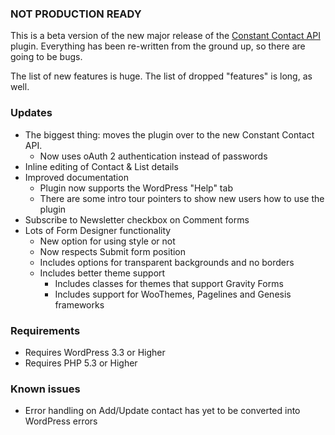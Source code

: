 
### NOT PRODUCTION READY

This is a beta version of the new major release of the <a href="http://wordpress.org/extend/plugins/constant-contact-api/">Constant Contact API</a> plugin. Everything has been re-written from the ground up, so there are going to be bugs.

The list of new features is huge. The list of dropped "features" is long, as well.

### Updates
* The biggest thing: moves the plugin over to the new Constant Contact API.
	- Now uses oAuth 2 authentication instead of passwords
* Inline editing of Contact & List details
* Improved documentation
	- Plugin now supports the WordPress "Help" tab
	- There are some intro tour pointers to show new users how to use the plugin
* Subscribe to Newsletter checkbox on Comment forms
* Lots of Form Designer functionality
	- New option for using style or not
	- Now respects Submit form position
	- Includes options for transparent backgrounds and no borders
	- Includes better theme support
		- Includes classes for themes that support Gravity Forms
		- Includes support for WooThemes, Pagelines and Genesis frameworks



### Requirements
* Requires WordPress 3.3 or Higher
* Requires PHP 5.3 or Higher

### Known issues
* Error handling on Add/Update contact has yet to be converted into WordPress errors